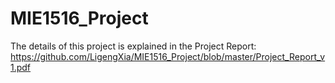 # MIE1516_Project
The details of this project is explained in the Project Report:
https://github.com/LigengXia/MIE1516_Project/blob/master/Project_Report_v1.pdf
